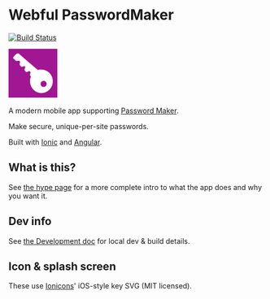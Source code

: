 # Webful PasswordMaker

[![Build Status](https://travis-ci.com/webful-ltd/passwordmaker.svg?branch=master)](https://travis-ci.com/webful-ltd/passwordmaker)

![Icon](./resources/android/icon/drawable-xhdpi-icon.png)

A modern mobile app supporting [Password Maker](https://passwordmaker.org/).

Make secure, unique-per-site passwords.

Built with [Ionic](https://ionicframework.com/) and [Angular](https://angular.io/).

## What is this?

See [the hype page](https://passwordmaker.webful.uk) for a more complete intro to
what the app does and why you want it.

## Dev info

See [the Development doc](doc/Development.md) for local dev & build details.

## Icon & splash screen

These use [Ionicons](https://ionicons.com/)' iOS-style key SVG (MIT licensed).
